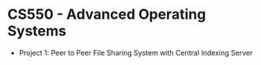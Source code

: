 # CS550 - Advanced Operating Systems
- Project 1: Peer to Peer File Sharing System with Central Indexing Server
